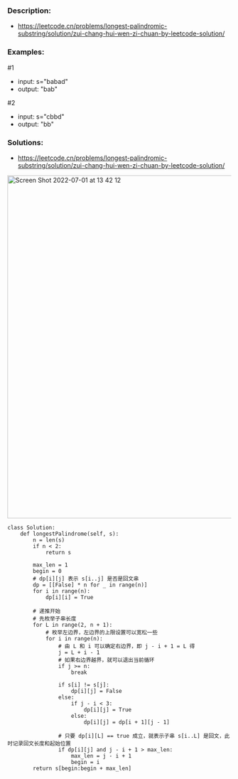 ### Description:
- https://leetcode.cn/problems/longest-palindromic-substring/solution/zui-chang-hui-wen-zi-chuan-by-leetcode-solution/

### Examples:
#1
- input: s="babad"
- output: "bab"

#2
- input: s="cbbd"
- output: "bb"

### Solutions:
- https://leetcode.cn/problems/longest-palindromic-substring/solution/zui-chang-hui-wen-zi-chuan-by-leetcode-solution/

<img width="772" alt="Screen Shot 2022-07-01 at 13 42 12" src="https://user-images.githubusercontent.com/49216429/176944674-24390c51-b834-498d-bbe8-68c791ee406e.png">

```
class Solution:
    def longestPalindrome(self, s):
        n = len(s)
        if n < 2:
            return s
        
        max_len = 1
        begin = 0
        # dp[i][j] 表示 s[i..j] 是否是回文串
        dp = [[False] * n for _ in range(n)]
        for i in range(n):
            dp[i][i] = True
        
        # 递推开始
        # 先枚举子串长度
        for L in range(2, n + 1):
            # 枚举左边界，左边界的上限设置可以宽松一些
            for i in range(n):
                # 由 L 和 i 可以确定右边界，即 j - i + 1 = L 得
                j = L + i - 1
                # 如果右边界越界，就可以退出当前循环
                if j >= n:
                    break
                    
                if s[i] != s[j]:
                    dp[i][j] = False 
                else:
                    if j - i < 3:
                        dp[i][j] = True
                    else:
                        dp[i][j] = dp[i + 1][j - 1]
                
                # 只要 dp[i][L] == true 成立，就表示子串 s[i..L] 是回文，此时记录回文长度和起始位置
                if dp[i][j] and j - i + 1 > max_len:
                    max_len = j - i + 1
                    begin = i
        return s[begin:begin + max_len]
```

